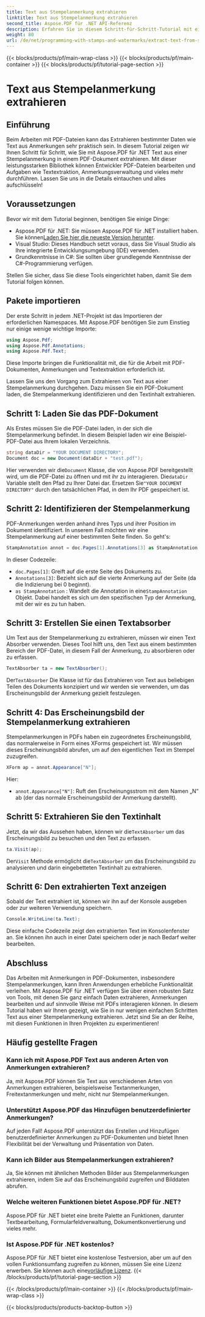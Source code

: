 ```yaml
---
title: Text aus Stempelanmerkung extrahieren
linktitle: Text aus Stempelanmerkung extrahieren
second_title: Aspose.PDF für .NET API-Referenz
description: Erfahren Sie in diesem Schritt-für-Schritt-Tutorial mit einem ausführlichen Codebeispiel, wie Sie mit Aspose.PDF für .NET Text aus einer Stempelanmerkung in PDF extrahieren.
weight: 80
url: /de/net/programming-with-stamps-and-watermarks/extract-text-from-stamp-annotation/
---
```


{{< blocks/products/pf/main-wrap-class >}}
{{< blocks/products/pf/main-container >}}
{{< blocks/products/pf/tutorial-page-section >}}

# Text aus Stempelanmerkung extrahieren

## Einführung

Beim Arbeiten mit PDF-Dateien kann das Extrahieren bestimmter Daten wie Text aus Anmerkungen sehr praktisch sein. In diesem Tutorial zeigen wir Ihnen Schritt für Schritt, wie Sie mit Aspose.PDF für .NET Text aus einer Stempelanmerkung in einem PDF-Dokument extrahieren. Mit dieser leistungsstarken Bibliothek können Entwickler PDF-Dateien bearbeiten und Aufgaben wie Textextraktion, Anmerkungsverwaltung und vieles mehr durchführen. Lassen Sie uns in die Details eintauchen und alles aufschlüsseln!

## Voraussetzungen

Bevor wir mit dem Tutorial beginnen, benötigen Sie einige Dinge:

-  Aspose.PDF für .NET: Sie müssen Aspose.PDF für .NET installiert haben. Sie können[Laden Sie hier die neueste Version herunter](https://releases.aspose.com/pdf/net/).
- Visual Studio: Dieses Handbuch setzt voraus, dass Sie Visual Studio als Ihre integrierte Entwicklungsumgebung (IDE) verwenden.
- Grundkenntnisse in C#: Sie sollten über grundlegende Kenntnisse der C#-Programmierung verfügen.

Stellen Sie sicher, dass Sie diese Tools eingerichtet haben, damit Sie dem Tutorial folgen können.

## Pakete importieren

Der erste Schritt in jedem .NET-Projekt ist das Importieren der erforderlichen Namespaces. Mit Aspose.PDF benötigen Sie zum Einstieg nur einige wenige wichtige Importe:

```csharp
using Aspose.Pdf;
using Aspose.Pdf.Annotations;
using Aspose.Pdf.Text;
```

Diese Importe bringen die Funktionalität mit, die für die Arbeit mit PDF-Dokumenten, Anmerkungen und Textextraktion erforderlich ist.

Lassen Sie uns den Vorgang zum Extrahieren von Text aus einer Stempelanmerkung durchgehen. Dazu müssen Sie ein PDF-Dokument laden, die Stempelanmerkung identifizieren und den Textinhalt extrahieren.

## Schritt 1: Laden Sie das PDF-Dokument

Als Erstes müssen Sie die PDF-Datei laden, in der sich die Stempelanmerkung befindet. In diesem Beispiel laden wir eine Beispiel-PDF-Datei aus Ihrem lokalen Verzeichnis.

```csharp
string dataDir = "YOUR DOCUMENT DIRECTORY";
Document doc = new Document(dataDir + "test.pdf");
```

 Hier verwenden wir die`Document` Klasse, die von Aspose.PDF bereitgestellt wird, um die PDF-Datei zu öffnen und mit ihr zu interagieren. Die`dataDir` Variable stellt den Pfad zu Ihrer Datei dar. Ersetzen Sie`"YOUR DOCUMENT DIRECTORY"` durch den tatsächlichen Pfad, in dem Ihr PDF gespeichert ist.

## Schritt 2: Identifizieren der Stempelanmerkung

PDF-Anmerkungen werden anhand ihres Typs und ihrer Position im Dokument identifiziert. In unserem Fall möchten wir eine Stempelanmerkung auf einer bestimmten Seite finden. So geht's:

```csharp
StampAnnotation annot = doc.Pages[1].Annotations[3] as StampAnnotation;
```

In dieser Codezeile:
- `doc.Pages[1]`: Greift auf die erste Seite des Dokuments zu.
- `Annotations[3]`: Bezieht sich auf die vierte Anmerkung auf der Seite (da die Indizierung bei 0 beginnt).
- `as StampAnnotation` : Wandelt die Annotation in eine`StampAnnotation` Objekt. Dabei handelt es sich um den spezifischen Typ der Anmerkung, mit der wir es zu tun haben.

## Schritt 3: Erstellen Sie einen Textabsorber

Um Text aus der Stempelanmerkung zu extrahieren, müssen wir einen Text Absorber verwenden. Dieses Tool hilft uns, den Text aus einem bestimmten Bereich der PDF-Datei, in diesem Fall der Anmerkung, zu absorbieren oder zu erfassen.

```csharp
TextAbsorber ta = new TextAbsorber();
```

 Der`TextAbsorber` Die Klasse ist für das Extrahieren von Text aus beliebigen Teilen des Dokuments konzipiert und wir werden sie verwenden, um das Erscheinungsbild der Anmerkung gezielt festzulegen.

## Schritt 4: Das Erscheinungsbild der Stempelanmerkung extrahieren

Stempelanmerkungen in PDFs haben ein zugeordnetes Erscheinungsbild, das normalerweise in Form eines XForms gespeichert ist. Wir müssen dieses Erscheinungsbild abrufen, um auf den eigentlichen Text im Stempel zuzugreifen.

```csharp
XForm ap = annot.Appearance["N"];
```

Hier:
- `annot.Appearance["N"]`: Ruft den Erscheinungsstrom mit dem Namen „N“ ab (der das normale Erscheinungsbild der Anmerkung darstellt).

## Schritt 5: Extrahieren Sie den Textinhalt

 Jetzt, da wir das Aussehen haben, können wir die`TextAbsorber` um das Erscheinungsbild zu besuchen und den Text zu erfassen.

```csharp
ta.Visit(ap);
```

 Der`Visit` Methode ermöglicht die`TextAbsorber` um das Erscheinungsbild zu analysieren und darin eingebetteten Textinhalt zu extrahieren.

## Schritt 6: Den extrahierten Text anzeigen

Sobald der Text extrahiert ist, können wir ihn auf der Konsole ausgeben oder zur weiteren Verwendung speichern.

```csharp
Console.WriteLine(ta.Text);
```

Diese einfache Codezeile zeigt den extrahierten Text im Konsolenfenster an. Sie können ihn auch in einer Datei speichern oder je nach Bedarf weiter bearbeiten.

## Abschluss

Das Arbeiten mit Anmerkungen in PDF-Dokumenten, insbesondere Stempelanmerkungen, kann Ihren Anwendungen erhebliche Funktionalität verleihen. Mit Aspose.PDF für .NET verfügen Sie über einen robusten Satz von Tools, mit denen Sie ganz einfach Daten extrahieren, Anmerkungen bearbeiten und auf sinnvolle Weise mit PDFs interagieren können. In diesem Tutorial haben wir Ihnen gezeigt, wie Sie in nur wenigen einfachen Schritten Text aus einer Stempelanmerkung extrahieren. Jetzt sind Sie an der Reihe, mit diesen Funktionen in Ihren Projekten zu experimentieren!

## Häufig gestellte Fragen

### Kann ich mit Aspose.PDF Text aus anderen Arten von Anmerkungen extrahieren?  
Ja, mit Aspose.PDF können Sie Text aus verschiedenen Arten von Anmerkungen extrahieren, beispielsweise Textanmerkungen, Freitextanmerkungen und mehr, nicht nur Stempelanmerkungen.

### Unterstützt Aspose.PDF das Hinzufügen benutzerdefinierter Anmerkungen?  
Auf jeden Fall! Aspose.PDF unterstützt das Erstellen und Hinzufügen benutzerdefinierter Anmerkungen zu PDF-Dokumenten und bietet Ihnen Flexibilität bei der Verwaltung und Präsentation von Daten.

### Kann ich Bilder aus Stempelanmerkungen extrahieren?  
Ja, Sie können mit ähnlichen Methoden Bilder aus Stempelanmerkungen extrahieren, indem Sie auf das Erscheinungsbild zugreifen und Bilddaten abrufen.

### Welche weiteren Funktionen bietet Aspose.PDF für .NET?  
Aspose.PDF für .NET bietet eine breite Palette an Funktionen, darunter Textbearbeitung, Formularfeldverwaltung, Dokumentkonvertierung und vieles mehr.

### Ist Aspose.PDF für .NET kostenlos?  
 Aspose.PDF für .NET bietet eine kostenlose Testversion, aber um auf den vollen Funktionsumfang zugreifen zu können, müssen Sie eine Lizenz erwerben. Sie können auch eine[vorläufige Lizenz](https://purchase.aspose.com/temporary-license/).
{{< /blocks/products/pf/tutorial-page-section >}}

{{< /blocks/products/pf/main-container >}}
{{< /blocks/products/pf/main-wrap-class >}}

{{< blocks/products/products-backtop-button >}}
